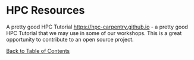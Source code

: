 # HPC Resources

A pretty good HPC Tutorial
https://hpc-carpentry.github.io - a pretty good HPC Tutorial that we may use in some of our workshops.
This is a great opportunity to contribute to an open source project.

[Back to Table of Contents](https://github.com/Pomona-ITS/DailyChallenges/blob/main/README.md)
